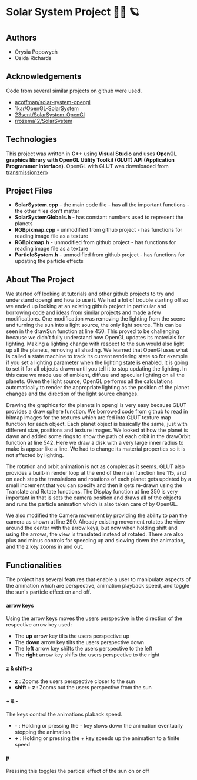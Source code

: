 # Solar System Project 👩‍🚀 🪐

## Authors

- Orysia Popowych
- Osida Richards

## Acknowledgements

Code from several similar projects on github were used.
- [acoffman/solar-system-opengl](https://github.com/acoffman/solar-system-opengl)
- [1kar/OpenGL-SolarSystem](https://github.com/1kar/OpenGL-SolarSystem)
- [23sent/SolarSystem-OpenGl](https://github.com/23sent/SolarSystem-OpenGl)
- [rrozema12/SolarSystem](https://github.com/rrozema12/SolarSystem)

## Technologies

This project was written in **C++** using **Visual Studio** and uses **OpenGL graphics library with OpenGL Utility Toolkit (GLUT) API (Application Programmer Interface)**. 
OpenGL with GLUT was downloaded from [transmissionzero](https://www.transmissionzero.co.uk/software/freeglut-devel/)

## Project Files

* **SolarSystem.cpp** - the main code file - has all the important functions - the other files don't matter
* **SolarSystemGlobals.h** - has constant numbers used to represent the planets
* **RGBpixmap.cpp** - unmodified from github project - has functions for reading image file as a texture
* **RGBpixmap.h** - unmodified from github project - has functions for reading image file as a texture
* **ParticleSystem.h** - unmodified from github project - has functions for updating the particle effects

## About The Project

We started off looking at tutorials and other github projects to try and understand opengl and how to use it. We had a lot of trouble starting off so we ended up looking at an existing github project in particular and borrowing code and ideas from similar projects and made a few modifications. One modification was removing the lighting from the scene and turning the sun into a light source, the only light source. This can be seen in the drawSun function at line 450. This proved to be challenging because we didn't fully understand how OpenGL updates its materials for lighting. Making a lighting change with respect to the sun would also light up all the planets, removing all shading. We learned that OpenGl uses what is called a state machine to track its current rendering state so for example if you set a lighting parameter when the lighting state is enabled, it is going to set it for all objects drawn until you tell it to stop updating the lighting. In this case we made use of ambient, diffuse and specular lighting on all the planets. Given the light source, OpenGL performs all the calculations automatically to render the appropriate lighting as the position of the planet changes and the direction of the light source changes.

Drawing the graphics for the planets in opengl is very easy because GLUT provides a draw sphere function. We borrowed code from github to read in bitmap images for the textures which are fed into GLUT texture map function for each object. Each planet object is basically the same, just with different size, positions and texture images. We looked at how the planet is dawn and added some rings to show the path of each orbit in the drawOrbit function at line 542. Here we draw a disk with a very large inner radius to make is appear like a line. We had to change its material properties so it is not affected by lighting.

The rotation and orbit animation is not as complex as it seems. GLUT also provides a built-in render loop at the end of the main function line 115, and on each step the translations and rotations of each planet gets updated by a small increment that you can specify and then it gets re-drawn using the Translate and Rotate functions. The Display function at line 350 is very important in that is sets the camera position and draws all of the objects and runs the particle animation which is also taken care of by OpenGL.

We also modified the Camera movement by providing the ability to pan the camera as shown at line 290. Already existing movement rotates the view around the center with the arrow keys, but now when holding shift and using the arrows, the view is translated instead of rotated. There are also plus and minus controls for speeding up and slowing down the animation, and the z key zooms in and out.

## Functionalities

The project has several features that enable a user to manipulate aspects of the animation which are perspective, animation playback speed, and toggle the sun's particle effect on and off.

#### arrow keys
Using the arrow keys moves the users perspective in the direction of the respective arrow key used:
- The **up** arrow key tilts the users perspective up
- The **down** arrow key tilts the users perspective down
- The **left** arrow key shifts the users perspective to the left
- The **right** arrow key shifts the users perspective to the right

#### z & shift+z
- **z** : Zooms the users perspective closer to the sun
- **shift + z** : Zooms out the users perspective from the sun

#### + & -
The keys control the animations plaback speed.
- **-** : Holding or pressing the - key slows down the animation eventually stopping the animation
- **+** : Holding or pressing the + key speeds up the animation to a finite speed

#### p
Pressing this toggles the partical effect of the sun on or off
